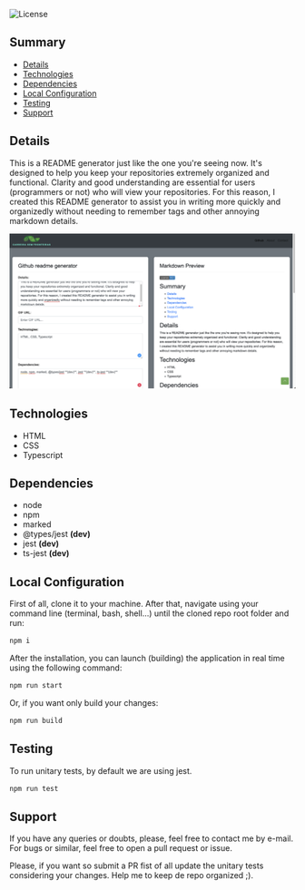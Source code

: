 ![License](https://img.shields.io/badge/License-MIT-blue)

## Summary

- [Details](#details)
- [Technologies](#technologies)
- [Dependencies](#dependencies)
- [Local Configuration](#local-configuration)
- [Testing](#testing)
- [Support](#support)
## Details
This is a README generator just like the one you're seeing now. It's designed to help you keep your repositories extremely organized and functional. Clarity and good understanding are essential for users (programmers or not) who will view your repositories. For this reason, I created this README generator to assist you in writing more quickly and organizedly without needing to remember tags and other annoying markdown details.

![GIF](public/assets/readme-generator.png)

## Technologies
- HTML
- CSS
- Typescript

## Dependencies
- node
- npm
- marked
- @types/jest **(dev)**
- jest **(dev)**
- ts-jest **(dev)**

## Local Configuration
First of all, clone it to your machine. After that, navigate using your command line (terminal, bash, shell...) until the cloned repo root folder and run:


```bash
npm i
```

After the installation, you can launch (building) the application in real time using the following command:


```bash
npm run start
```

Or, if you want only build your changes:

```bash
npm run build
```

## Testing
To run unitary tests, by default we are using jest.


```bash
npm run test
```

## Support
If you have any queries or doubts, please, feel free to contact me by e-mail. For bugs or similar, feel free to open a pull request or issue.

Please, if you want so submit a PR fist of all update the unitary tests considering your changes. Help me to keep de repo organized ;).

